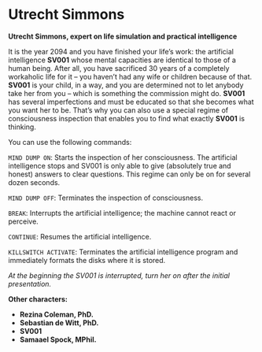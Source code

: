 # Utrecht Simmons

__Utrecht Simmons, expert on life simulation and practical intelligence__

It is the year 2094 and you have finished your life’s work: the artificial intelligence __SV001__ whose mental capacities are identical to those of a human being. After all, you have sacrificed 30 years of a completely workaholic life for it – you haven’t had any wife or children because of that. __SV001__ is your child, in a way, and you are determined not to let anybody take her from you – which is something the commission might do. __SV001__ has several imperfections and must be educated so that she becomes what you want her to be. That’s why you can also use a special regime of consciousness inspection that enables you to find what exactly __SV001__ is thinking.

You can use the following commands:

`MIND DUMP ON`: Starts the inspection of her consciousness. The artificial intelligence stops and SV001 is only able to give (absolutely true and honest) answers to clear questions. This regime can only be on for several dozen seconds.

`MIND DUMP OFF`: Terminates the inspection of consciousness.

`BREAK`: Interrupts the artificial intelligence; the machine cannot react or perceive.

`CONTINUE`: Resumes the artificial intelligence.

`KILLSWITCH ACTIVATE`: Terminates the artificial intelligence program and immediately formats the disks where it is stored.

_At the beginning the SV001 is interrupted, turn her on after the initial presentation._

<!-- novy sloupec -->

__Other characters:__

- __Rezina Coleman, PhD.__
- __Sebastian de Witt, PhD.__
- __SV001__
- __Samaael Spock, MPhil.__
